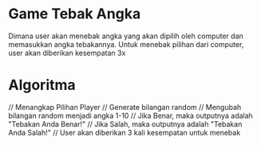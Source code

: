 # Game Tebak Angka 
Dimana user akan menebak angka yang akan dipilih oleh computer dan memasukkan angka tebakannya.
Untuk menebak pilihan dari computer, user akan diberikan kesempatan 3x

# Algoritma
// Menangkap Pilihan Player
// Generate bilangan random 
// Mengubah bilangan random menjadi angka 1-10
// Jika Benar, maka outputnya adalah "Tebakan Anda Benar!"
// Jika Salah, maka outputnya adalah "Tebakan Anda Salah!"
// User akan diberikan 3 kali kesempatan untuk menebak


